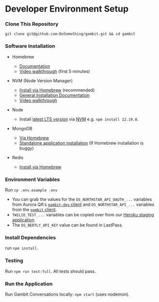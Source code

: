 # Developer Environment Setup

### Clone This Repository

`git clone git@github.com:DoSomething/gambit.git && cd gambit`

### Software Installation

- Homebrew

	- [Documentation](https://brew.sh/)
	- [Video walkthrough](https://www.youtube.com/watch?v=SELYgZvAZbU) (first 5 minutes)

- NVM (Node Version Manager)

	- [Install via Homebrew](https://formulae.brew.sh/formula/nvm) (recommended)
	- [General Installation Documentation](https://github.com/nvm-sh/nvm#installing-and-updating)
	- [Video walkthrough](https://www.youtube.com/watch?v=lGKf_7ugFUQ)

- Node

	-	 Install [latest LTS version](https://nodejs.org/en/) via [NVM](https://github.com/nvm-sh/nvm#usage) e.g. `npm install 12.19.0`.

- MongoDB

	- [Via Homebrew](https://docs.mongodb.com/manual/tutorial/install-mongodb-on-os-x/#tap-the-mongodb-homebrew-tap)
	- [Standalone application installation](http://gcollazo.github.io/mongodbapp/) (If Homebrew installation is buggy)

- Redis

	- [Install via Homebrew](https://formulae.brew.sh/formula/redis)


### Environment Variables

Run `cp .env.example .env`

- You can grab the values for the `DS_NORTHSTAR_API_OAUTH_...` variables from Aurora QA's [`gambit-dev` client](https://admin-qa.dosomething.org/clients/gambit-dev) and `DS_NORTHSTAR_API_...` variables from the [`gambit` client](DS_NORTHSTAR_API).
- `TWILIO_TEST_...` variables can be copied over from our [Heroku staging application](https://dashboard.heroku.com/apps/gambit-conversations-staging/settings).
- The `DS_BERTLY_API_KEY` value can be found in LastPass.

### Install Dependencies
run `npm install`.

### Testing
Run `npm run test:full`. All tests should pass.

### Run the Application
Run Gambit Conversations locally: `npm start` (uses nodemon).